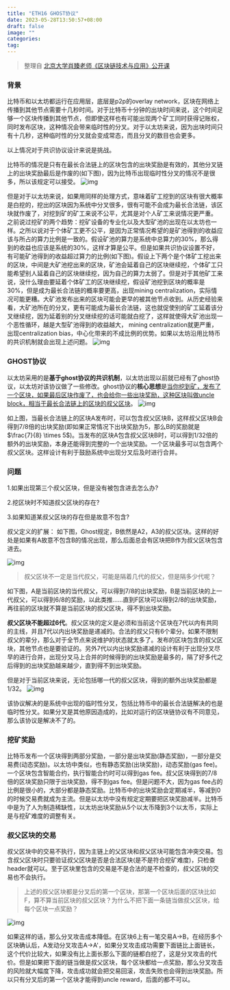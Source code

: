 ```yaml
---
title: "ETH16 GHOST协议"
date: 2023-05-28T13:50:57+08:00
draft: false
image: ""
categories: 
tag:
---
```


> 整理自 [北京大学肖臻老师《区块链技术与应用》公开课](https://www.bilibili.com/video/BV1Vt411X7JF?from=search&seid=14488407572640514229)

### 背景

比特币和以太坊都运行在应用层，底层是p2p的overlay network，区块在网络上传播到其他节点需要十几秒时间。对于比特币十分钟的出块时间来说，这个时间足够一个区块传播到其他节点，但即使这样也有可能出现两个矿工同时获得记账权，同时发布区块，这种情况会带来临时性的分叉。对于以太坊来说，因为出块时间只有十几秒，这种临时性的分叉就会变成常态，而且分叉的数目也会更多。

以上情况对于共识协议设计来说是挑战。

比特币的情况是只有在最长合法链上的区块包含的出块奖励是有效的，其他分叉链上的出块奖励最后是作废的(如下图)，因为比特币出现临时性分叉的情况不是很多，所以该规定可以接受。
![img](https://gitee.com//tiansir-wg/blogimg/raw/master/imgs/20200613101720.png)

但是对于以太坊来说，如果用同样的处理方式，意味着矿工挖到的区块有很大概率是白挖的，挖出的区块因为系统中分叉很多，很有可能不会成为最长合法链，该区块就作废了，对挖到矿的矿工来说不公平，尤其是对个人矿工来说情况更严重。 之前说过挖矿的两个趋势：挖矿设备的专业化以及大型矿池的出现在以太坊也一样。之所以说对于个体矿工更不公平，是因为正常情况希望的是矿池得到的收益应该与所占的算力比例是一致的。假设矿池的算力是系统中总算力的30%，那么得到的收益也应该是系统的30%，这样才算是公平。但是如果共识协议设置不好，有可能矿池得到的收益超过算力的比例(如下图)。假设上下两个是个体矿工挖出来的区块，中间是大矿池挖出来的区块，矿池会延着自己的区块继续挖，个体矿工只能希望别人延着自己的区块继续挖，因为自己的算力太弱了。但是对于其他矿工来说，没什么理由要延着个体矿工的区块继续挖，假设矿池挖到区块的概率是30%，但是成为最长合法链的概率要更高，出现mining centralization，实际情况可能更糟。大矿池发布出来的区块可能会更早的被其他节点收到。从历史经验来看，大矿池所在的分叉，更有可能成为最长合法链，这也就促使别的矿工延着该分叉继续挖，因为延着别的分叉继续挖的话可能就白挖了，这样就使得大矿池出现一个恶性循环，越是大型矿池得到的收益越大， mining centralization就更严重，出现centralization bias，中心化带来的不成比例的优势。如果以太坊沿用比特币的共识机制就会出现上述问题。
![img](https://gitee.com//tiansir-wg/blogimg/raw/master/imgs/20200613101825.png)

### GHOST协议

以太坊采用的是**基于ghost协议的共识机制**，以太坊出现以前就已经有了ghost协议，以太坊对该协议做了一些修改。ghost协议的**核心思想**是<u>当你挖到矿，发布了一个区块，如果最后区块作废了，也会给你一些出块奖励，这种区块叫做uncle block，相当于最长合法链上的区块的叔父区块</u>。
![img](https://gitee.com//tiansir-wg/blogimg/raw/master/imgs/20200613101846.png)

如上图，当最长合法链上的区块A发布时，可以包含叔父区块B，这样叔父区块B会得到7/8倍的出块奖励(即如果正常情况下出块奖励为5，那么B的奖励就是$\frac{7}{8} \times 5$)。当发布的区块A包含叔父区块B时，可以得到1/32倍的额外的出块奖励，本身还能得到完整的一个出块奖励。一个区块最多可以包含两个叔父区块。这样设计有利于鼓励系统中出现分叉后及时进行合并。



### 问题

1.如果出现第三个叔父区块，但是没有被包含进去怎么办?

2.挖区块时不知道叔父区块的存在?

3.如果知道某叔父区块的存在但是故意不包含?



叔父定义的扩展：
如下图，Ghost规定，B依然是A2，A3的叔父区块。这样的好处是如果有A故意不包含B的情况出现，那么后面总会有区块把B作为叔父区块包含进去。

![img](https://gitee.com//tiansir-wg/blogimg/raw/master/imgs/20200613101908.png)

> 叔父区块不一定是当代叔父，可能是隔着几代的叔父，但是隔多少代呢？ 



如下图，A是当前区块的当代叔父，可以得到7/8的出块奖励，B是当前区块的上一代叔父，可以得到6/8的奖励，以此类推......直到F区块可以得到2/8的出块奖励，再往前的区块就不算是当前区块的叔父区块，得不到出块奖励。

**叔父区块不能超过6代**。叔父区块的定义是必须和当前这个区块在7代以内有共同的主线，并且7代以内出块奖励是递减的。合法的叔父只有6个辈分。如果不限制叔父的辈分，那么对于全节点来说维护的状态就太多了。发布的区块包含的叔父区块，其他节点也是要验证的。另外7代以内出块奖励递减的设计有利于出现分叉尽早的进行合并，出现分叉马上合并的时候得到的出块奖励是最多的，隔了好多代之后得到的出块奖励越来越少，直到得不到出块奖励。

但是对于当前区块来说，无论包括哪一代的叔父区块，得到的额外出块奖励都是1/32。
![img](https://gitee.com//tiansir-wg/blogimg/raw/master/imgs/20200613101931.png)

该协议解决的是系统中出现的临时性分叉，包括比特币中的最长合法链解决的也是临时性分叉。如果分叉是其他原因造成的，比如对运行的区块链协议有不同意见，那么该协议是解决不了的。



### 挖矿奖励

比特币发布一个区块得到两部分奖励，一部分是出块奖励(静态奖励)，一部分是交易费(动态奖励)。以太坊中类似，也有静态奖励(出块奖励)，动态奖励(gas fee)。一个区块包含智能合约，执行智能合约时可以得到gas fee。叔父区块得到的7/8倍的区块奖励只限于出块奖励，得不到gas fee。但是问题不大，因为gas fee占的比例是很小的，大部分都是静态奖励。比特币中的出块奖励会定期减半，等减到0的时候交易费就成为主流。但是以太坊中没有规定定期要把区块奖励减半。比特币中是为了人为制造稀缺性，以太坊出块奖励从5个以太币降到3个以太币，实际上是与挖矿难度的调整有关。

### 叔父区块的交易

叔父区块中的交易不执行，因为主链上的父区块和叔父区块可能包含冲突交易。包含叔父区块时只要验证叔父区块是否是合法区块(是不是符合挖矿难度)，只检查header就可以。至于区块里包含的交易是不是合法的是不检查的，叔父区块的交易也不会执行。

> 上述的叔父区块都是分叉后的第一个区块，那第一个区块后面的区块比如F，算不算当前区块的叔父区块？为什么不把下面一条链当做叔父区块，给每个区块一点奖励？

![img](https://gitee.com//tiansir-wg/blogimg/raw/master/imgs/20200613101958.png)

如果这样的话，那么分叉攻击成本降低。在区块6上有一笔交易A->B，在经历多个区块确认后，A发动分叉攻击A->A'，如果分叉攻击成功需要下面链比上面链长，这个代价比较大，如果没有比上面长那么下面的链都白挖了，这是分叉攻击的代价。但是如果把下面的链当做是叔父区块，每个区块都给一点奖励，那么分叉攻击的风险就大幅度下降，攻击成功就会把交易回滚，攻击失败也会得到出块奖励。所以只有分叉后的第一个区块才能得到uncle reward，后面的都不可以。
